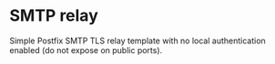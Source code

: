 # SMTP relay

Simple Postfix SMTP TLS relay template with no local authentication enabled (do not expose on public ports).

